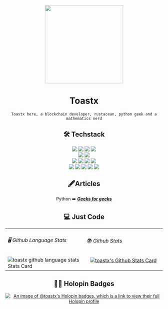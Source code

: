 
<div id="header" align="center">
  <img src=https://github.com/user-attachments/assets/36906862-e60d-4d0d-8be3-bd61efa5fb9b width="250"/>
</div>
<div align = "center">
   
  # Toastx
  
  `Toastx here, a blockchain developer, rustacean, python geek and a mathematics nerd`
  
  
<h2>🛠️ Techstack </h2>

<p align="center">
<img src="https://img.shields.io/badge/Rust-e33b26?style=for-the-badge&logo=Rust&logoColor=white" />
<img src="https://img.shields.io/badge/Python-yellow?style=for-the-badge&logo=Python&logoColor=blue" />
<img src="https://img.shields.io/badge/Typescript-154360?style=for-the-badge&logo=TypeScript&logoColor=white" />
<img src="https://img.shields.io/badge/Solidity-363636?style=for-the-badge&logo=solidity&logoColor=white" />
  
</br>
<img src="https://img.shields.io/badge/Solana-8E44AD?style=for-the-badge&logo=solana&logoColor=white"/>
<img src="https://img.shields.io/badge/StarkNet-000000?style=for-the-badge&logo=starknet&logoColor=white" />
</br>
<img src="https://img.shields.io/badge/Actix--web-1C76C6?style=for-the-badge&logo=actix&logoColor=white">
<img src="https://img.shields.io/badge/CairoLang-9B59B6?style=for-the-badge&logo=cairometro&logoColor=white" />
<img src="https://img.shields.io/badge/IPFS-65C2CB?style=for-the-badge&logo=ipfs&logoColor=white" />
<img src="https://img.shields.io/badge/Alloy-E74C3C?style=for-the-badge&logo=alloy&logoColor=white" />

</br>

<img src="https://img.shields.io/badge/Tauri-D9411E?style=for-the-badge&logo=tauri&logoColor=white" />
<img src="https://img.shields.io/badge/Docker-2496ED?style=for-the-badge&logo=docker&logoColor=white" />
<img src="https://img.shields.io/badge/Postgres-607D8B?style=for-the-badge&logo=postgresql&logoColor=white" />
<img src="https://img.shields.io/badge/Selenium-43B02A?style=for-the-badge&logo=selenium&logoColor=white" />
<img src="https://img.shields.io/badge/MindsDB-333333?style=for-the-badge&logo=mindsdb&logoColor=white" />
</p>

  

  
 </div>
 
 
 <div id = "header" align = "center">
 
 <h2>🖋️Articles </h2>
 
 Python
  ➡️ [***Geeks for geeks***](https://auth.geeksforgeeks.org/user/dipu6019/articles?utm_source=geeksforgeeks&utm_medium=article_author&utm_campaign=auth_user)

 <div id="header" align="center">

<h2>💻 Just Code</h2>
<table>
  <tr>
     <td width="50%" valign="center">
      <h6>🖥️ Github Language Stats</h6>
      <a>
        <img
          title="github language stats"
          alt="toastx github language stats Stats Card"       src="https://github-readme-stats.vercel.app/api/top-langs/?username=toastx&hide=html,css,cmake,roff,markdown,Vim+script"
        />
</a>
    </td>
    <td width="50%" valign="center">
      <h6>📚 Github Stats</h6>
      <p align="center">
        <a href="https://leetcode.com/toastx/">
          <img
            title="Github Stats Card"
            alt="toastx's Github Stats Card"
src="https://github-readme-stats.vercel.app/api?username=toastx&hide_rank=false&show_icons=true&include_all_commits=true&count_private=true&disable_animations=false&theme=tokyo&locale=en&hide_border=false"
          />
        </a>
      </p>
    </td>
  </tr>
</table>



<h2>🐱‍🐉 Holopin Badges</h2>
 
[![An image of @toastx's Holopin badges, which is a link to view their full Holopin profile](https://holopin.me/toastx)](https://holopin.io/@toastx)
 


<div>

</div>

